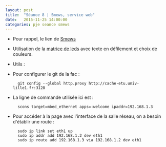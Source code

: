 ```yaml
---
layout: post
title:  "Séance 8 | Smews, service web"
date:   2015-11-25 14:00:00
categories: pje seance smews 
---
```

* Pour rappel, le lien de [Smews][smews-gh]
* Utilisation de la [matrice de leds][led_matrix] avec texte en défilement et choix de couleurs.

* Utils :
* Pour configurer le git de la fac : 

		git config --global http.proxy http://cache-etu.univ-lille1.fr:3128

* La ligne de commande utilisée ici est :

		scons target=mbed_ethernet apps=:welcome ipaddr=192.168.1.3

* Pour accéder à la page avec l'interface de la salle réseau, on a besoin d'établir une route :

		sudo ip link set eth1 up
		sudo ip addr add 192.168.1.2 dev eth1
		sudo ip route add 192.168.1.3 via 192.168.1.2 dev eth1


[led_matrix]: 	https://github.com/sparkfun/LED_Matrix_Serial_Interface_RGB
[smews-gh]: 	https://github.com/2xs/smews
